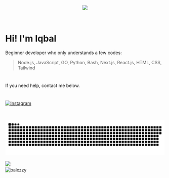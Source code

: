 <p align="center">
  <img src="https://files.catbox.moe/te4bg5.jpg">
</p>

<p align="center">
  <img src="https://komarev.com/ghpvc/?username=balxz&label=Profile%20views&color=0e75b6&style=flat" alt="" />
</p>

# Hi! I'm Iqbal  

Beginner developer who only understands a few codes:  
> Node.js, JavaScript, GO, Python, Bash, Next.js, React.js, HTML, CSS, Tailwind  

#

If you need help, contact me below.  

#

[![Instagram](https://img.shields.io/badge/Instagram-%23E4405F.svg?logo=Instagram&logoColor=white)](https://instagram.com/iqstore78)  

<p align="center">
  <img src="https://streak-stats.demolab.com?user=balxz&theme=dark&background=000000" alt="">
</p>

<div align="center">
  <picture>
    <source media="(prefers-color-scheme: dark)" srcset="/github-contribution-grid-snake-dark.svg"/>
    <source media="(prefers-color-scheme: light), (prefers-color-scheme: no-preference)" srcset="/github-contribution-grid-snake.svg"/>
    <img src="/github-contribution-grid-snake.svg" alt="github-snake"/>
  </picture>
</div>

<br>

<picture>
  <source
    srcset="https://github-readme-stats.vercel.app/api?username=balxz&show_icons=true&theme=dark"
    media="(prefers-color-scheme: dark)"
  />
  <source
    srcset="https://github-readme-stats.vercel.app/api?username=balxz&show_icons=true"
    media="(prefers-color-scheme: light), (prefers-color-scheme: no-preference)"
  />
  <img src="https://github-readme-stats.vercel.app/api?username=balxz&show_icons=true" />
</picture>

<div align="left">
  <img src="https://github-readme-stats.vercel.app/api/top-langs/?username=balxz&theme=radical&layout=compact" height="auto" alt="balxzzy"/>
</div>
